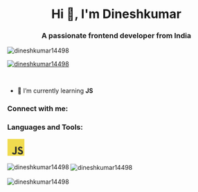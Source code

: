 <h1 align="center">Hi 👋, I'm Dineshkumar</h1>
<h3 align="center">A passionate frontend developer from India</h3>

<p align="left"> <img src="https://komarev.com/ghpvc/?username=dineshkumar14498&label=Profile%20views&color=0e75b6&style=flat" alt="dineshkumar14498" /> </p>

<p align="left"> <a href="https://github.com/ryo-ma/github-profile-trophy"><img src="https://github-profile-trophy.vercel.app/?username=dineshkumar14498" alt="dineshkumar14498" /></a> </p>

<p align="left"> <a href="https://twitter.com/" target="blank"><img src="https://img.shields.io/twitter/follow/?logo=twitter&style=for-the-badge" alt="" /></a> </p>

- 🌱 I’m currently learning **JS**

<h3 align="left">Connect with me:</h3>
<p align="left">
</p>

<h3 align="left">Languages and Tools:</h3>
<p align="left"> <a href="https://developer.mozilla.org/en-US/docs/Web/JavaScript" target="_blank" rel="noreferrer"> <img src="https://raw.githubusercontent.com/devicons/devicon/master/icons/javascript/javascript-original.svg" alt="javascript" width="40" height="40"/> </a> </p>

<p><img align="left" src="https://github-readme-stats.vercel.app/api/top-langs?username=dineshkumar14498&show_icons=true&locale=en&layout=compact" alt="dineshkumar14498" /></p>

<p>&nbsp;<img align="center" src="https://github-readme-stats.vercel.app/api?username=dineshkumar14498&show_icons=true&locale=en" alt="dineshkumar14498" /></p>

<p><img align="center" src="https://github-readme-streak-stats.herokuapp.com/?user=dineshkumar14498&" alt="dineshkumar14498" /></p>
